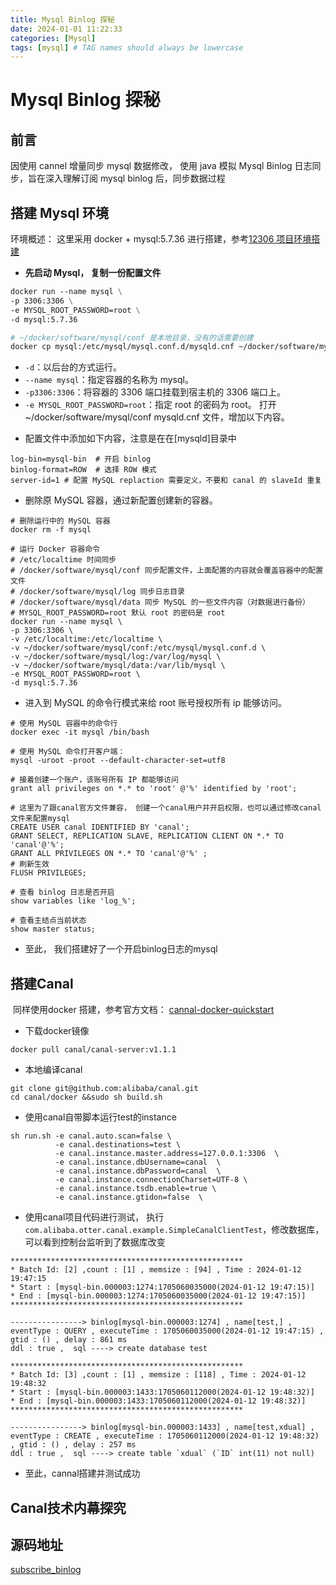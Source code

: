 ```yaml
---
title: Mysql Binlog 探秘
date: 2024-01-01 11:22:33
categories: [Mysql]
tags: [mysql] # TAG names should always be lowercase
---
```


# Mysql Binlog 探秘

## 前言

 因使用 cannel 增量同步 mysql 数据修改， 使用 java 模拟 Mysql Binlog 日志同步，旨在深入理解订阅 mysql binlog 后，同步数据过程

## 搭建 Mysql 环境

环境概述： 这里采用 docker + mysql:5.7.36 进行搭建，参考[12306 项目环境搭建](https://nageoffer.com/pages/008ee6/#%E6%95%B0%E6%8D%AE%E5%BA%93%E5%88%9D%E5%A7%8B%E5%8C%96)

- **先启动 Mysql， 复制一份配置文件**

```dockerfile
docker run --name mysql \
-p 3306:3306 \
-e MYSQL_ROOT_PASSWORD=root \
-d mysql:5.7.36

# ~/docker/software/mysql/conf 是本地目录，没有的话需要创建
docker cp mysql:/etc/mysql/mysql.conf.d/mysqld.cnf ~/docker/software/mysql/conf

```

- `-d`：以后台的方式运行。
- `--name mysql`：指定容器的名称为 mysql。
- `-p3306:3306`：将容器的 3306 端口挂载到宿主机的 3306 端口上。
- `-e MYSQL_ROOT_PASSWORD=root`：指定 root 的密码为 root。
  打开 ~/docker/software/mysql/conf mysqld.cnf 文件，增加以下内容。

* 配置文件中添加如下内容，注意是在在[mysqld]目录中

```
log-bin=mysql-bin  # 开启 binlog
binlog-format=ROW  # 选择 ROW 模式
server-id=1 # 配置 MySQL replaction 需要定义，不要和 canal 的 slaveId 重复
```

- 删除原 MySQL 容器，通过新配置创建新的容器。

```
# 删除运行中的 MySQL 容器
docker rm -f mysql

# 运行 Docker 容器命令
# /etc/localtime 时间同步
# /docker/software/mysql/conf 同步配置文件，上面配置的内容就会覆盖容器中的配置文件
# /docker/software/mysql/log 同步日志目录
# /docker/software/mysql/data 同步 MySQL 的一些文件内容（对数据进行备份）
# MYSQL_ROOT_PASSWORD=root 默认 root 的密码是 root
docker run --name mysql \
-p 3306:3306 \
-v /etc/localtime:/etc/localtime \
-v ~/docker/software/mysql/conf:/etc/mysql/mysql.conf.d \
-v ~/docker/software/mysql/log:/var/log/mysql \
-v ~/docker/software/mysql/data:/var/lib/mysql \
-e MYSQL_ROOT_PASSWORD=root \
-d mysql:5.7.36
```

- 进入到 MySQL 的命令行模式来给 root 账号授权所有 ip 能够访问。

```
# 使用 MySQL 容器中的命令行
docker exec -it mysql /bin/bash

# 使用 MySQL 命令打开客户端：
mysql -uroot -proot --default-character-set=utf8

# 接着创建一个账户，该账号所有 IP 都能够访问
grant all privileges on *.* to 'root' @'%' identified by 'root';

# 这里为了跟canal官方文件兼容， 创建一个canal用户并开启权限，也可以通过修改canal文件来配置mysql
CREATE USER canal IDENTIFIED BY 'canal';  
GRANT SELECT, REPLICATION SLAVE, REPLICATION CLIENT ON *.* TO 'canal'@'%';
GRANT ALL PRIVILEGES ON *.* TO 'canal'@'%' ;
# 刷新生效
FLUSH PRIVILEGES;

# 查看 binlog 日志是否开启
show variables like 'log_%';

# 查看主结点当前状态
show master status;
```



* 至此， 我们搭建好了一个开启binlog日志的mysql

## 搭建Canal

​	同样使用docker 搭建，参考官方文档： [cannal-docker-quickstart](https://github.com/alibaba/canal/wiki/Docker-QuickStart)

* 下载docker镜像

```
docker pull canal/canal-server:v1.1.1	
```

* 本地编译canal

```
git clone git@github.com:alibaba/canal.git
cd canal/docker &&sudo sh build.sh
```

* 使用canal自带脚本运行test的instance

```
sh run.sh -e canal.auto.scan=false \
		  -e canal.destinations=test \
		  -e canal.instance.master.address=127.0.0.1:3306  \
		  -e canal.instance.dbUsername=canal  \
		  -e canal.instance.dbPassword=canal  \
		  -e canal.instance.connectionCharset=UTF-8 \
		  -e canal.instance.tsdb.enable=true \
		  -e canal.instance.gtidon=false  \
```



* 使用canal项目代码进行测试， 执行`com.alibaba.otter.canal.example.SimpleCanalClientTest`，修改数据库， 可以看到控制台监听到了数据库改变

```
****************************************************
* Batch Id: [2] ,count : [1] , memsize : [94] , Time : 2024-01-12 19:47:15
* Start : [mysql-bin.000003:1274:1705060035000(2024-01-12 19:47:15)] 
* End : [mysql-bin.000003:1274:1705060035000(2024-01-12 19:47:15)] 
****************************************************

----------------> binlog[mysql-bin.000003:1274] , name[test,] , eventType : QUERY , executeTime : 1705060035000(2024-01-12 19:47:15) , gtid : () , delay : 861 ms
ddl : true ,  sql ----> create database test

****************************************************
* Batch Id: [3] ,count : [1] , memsize : [118] , Time : 2024-01-12 19:48:32
* Start : [mysql-bin.000003:1433:1705060112000(2024-01-12 19:48:32)] 
* End : [mysql-bin.000003:1433:1705060112000(2024-01-12 19:48:32)] 
****************************************************

----------------> binlog[mysql-bin.000003:1433] , name[test,xdual] , eventType : CREATE , executeTime : 1705060112000(2024-01-12 19:48:32) , gtid : () , delay : 257 ms
ddl : true ,  sql ----> create table `xdual` (`ID` int(11) not null)
```

* 至此，cannal搭建并测试成功



## Canal技术内幕探究





## 源码地址

[subscribe_binlog](https://github.com/yougenchannel/subscribe_binlog)
